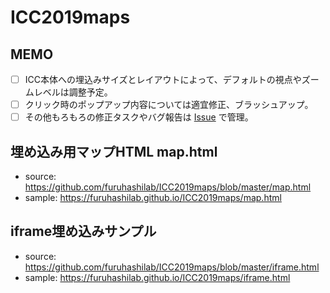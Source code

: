 # ICC2019maps

## MEMO
* [ ] ICC本体への埋込みサイズとレイアウトによって、デフォルトの視点やズームレベルは調整予定。
* [ ] クリック時のポップアップ内容については適宜修正、ブラッシュアップ。
* [ ] その他もろもろの修正タスクやバグ報告は [Issue](https://github.com/furuhashilab/ICC2019maps/issues) で管理。

## 埋め込み用マップHTML map.html
* source: https://github.com/furuhashilab/ICC2019maps/blob/master/map.html
* sample: https://furuhashilab.github.io/ICC2019maps/map.html

## iframe埋め込みサンプル
* source: https://github.com/furuhashilab/ICC2019maps/blob/master/iframe.html
* sample: https://furuhashilab.github.io/ICC2019maps/iframe.html
